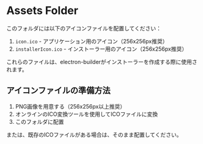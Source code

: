# Assets Folder

このフォルダには以下のアイコンファイルを配置してください：

1. `icon.ico` - アプリケーション用のアイコン（256x256px推奨）
2. `installerIcon.ico` - インストーラー用のアイコン（256x256px推奨）

これらのファイルは、electron-builderがインストーラーを作成する際に使用されます。

## アイコンファイルの準備方法

1. PNG画像を用意する（256x256px以上推奨）
2. オンラインのICO変換ツールを使用してICOファイルに変換
3. このフォルダに配置

または、既存のICOファイルがある場合は、そのまま配置してください。 